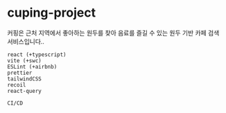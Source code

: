 # cuping-project

커핑은 근처 지역에서 좋아하는 원두를 찾아 음료를 즐길 수 있는 원두 기반 카페 검색 서비스입니다..

```text
react (+typescript)
vite (+swc)
ESLint (+airbnb)
prettier
tailwindCSS
recoil
react-query

CI/CD
```
